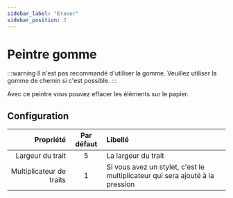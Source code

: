 ```yaml
---
sidebar_label: "Eraser"
sidebar_position: 3
---
```


# Peintre gomme

:::warning Il n'est pas recommandé d'utiliser la gomme. Veuillez utiliser la gomme de chemin [](path_eraser) si c'est possible. :::

Avec ce peintre vous pouvez effacer les éléments sur le papier.

## Configuration

|                Propriété | Par défaut | Libellé                                                                       |
| ------------------------:|:----------:|:----------------------------------------------------------------------------- |
|         Largeur du trait |     5      | La largeur du trait                                                           |
| Multiplicateur de traits |     1      | Si vous avez un stylet, c'est le multiplicateur qui sera ajouté à la pression |
